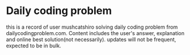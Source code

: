 # Daily coding problem

this is a record of user mushcatshiro solving daily coding problem from dailycodingproblem.com. Content includes the user's answer, explanation and online best solution(not necessarily).
updates will not be frequent, expected to be in bulk.
